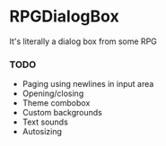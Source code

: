 # RPGDialogBox
It's literally a dialog box from some RPG

### TODO
- Paging using newlines in input area
- Opening/closing
- Theme combobox
- Custom backgrounds
- Text sounds
- Autosizing